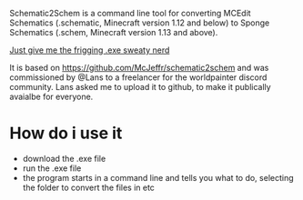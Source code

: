 Schematic2Schem is a command line tool for converting MCEdit Schematics (.schematic, Minecraft version 1.12 and below) to Sponge Schematics (.schem, Minecraft version 1.13 and above).

[Just give me the frigging .exe sweaty nerd](https://github.com/IR0NSIGHT/Schematic2Schem/releases)

It is based on https://github.com/McJeffr/schematic2schem and was commissioned by @Lans to a freelancer for the worldpainter discord community.
Lans asked me to upload it to github, to make it publically avaialbe for everyone.

# How do i use it
- download the .exe file
- run the .exe file
- the program starts in a command line and tells you what to do, selecting the folder to convert the files in etc


